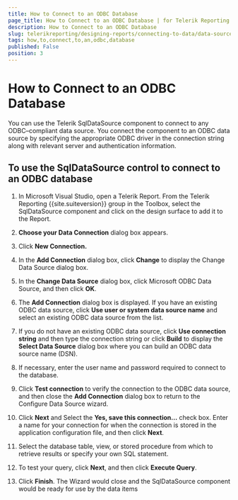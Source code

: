 ```yaml
---
title: How to Connect to an ODBC Database
page_title: How to Connect to an ODBC Database | for Telerik Reporting Documentation
description: How to Connect to an ODBC Database
slug: telerikreporting/designing-reports/connecting-to-data/data-source-components/sqldatasource-component/-how-to/how-to-connect-to-an-odbc-database
tags: how,to,connect,to,an,odbc,database
published: False
position: 3
---
```


# How to Connect to an ODBC Database



You can use the Telerik SqlDataSource component to connect to any        ODBC–compliant data source. You connect the component to an ODBC data        source by specifying the appropriate ODBC driver in the connection string        along with relevant server and authentication information.

## To use the SqlDataSource control to connect to an ODBC database

1. In Microsoft Visual Studio, open a Telerik Report. From the              Telerik Reporting {{site.suiteversion}} group in the Toolbox, select the              SqlDataSource component and click on the design surface to add it              to the Report.

1. __Choose your Data Connection__ dialog box              appears.

1. Click __New Connection.__ 

1. In the __Add Connection__ dialog box,              click __Change__ to display the Change Data Source dialog box.

1. In the __Change Data Source__ dialog box,              click Microsoft ODBC Data Source, and then click __OK__.

1. The __Add Connection__ dialog box is displayed.             If you have an existing ODBC data source, click __Use user or system data source name__ and select an existing ODBC data source from the list.

1. If you do not have an existing ODBC data source, click __Use connection string__ and then type the connection string              or click __Build__ to display the              __Select Data Source__ dialog box where you can build an             ODBC data source name (DSN).

1. If necessary, enter the user name and password required to              connect to the database.

1. Click __Test connection__ to verify the connection to the ODBC data             source, and then close the __Add Connection__ dialog box to return to the             Configure Data Source wizard.

1. Click __Next__ and Select the __Yes, save this connection…__ check box. Enter a name for your connection for when the connection is stored              in the application configuration file, and then click __Next__.

1. Select the database table, view, or stored procedure from which             to retrieve results or specify your own SQL statement.

1. To test your query, click __Next__, and              then click __Execute Query__.

1. Click __Finish__. The Wizard would close              and the SqlDataSource component would be ready for use by the data items


